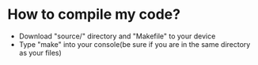 # How to compile my code?

- Download "source/" directory and "Makefile" to your device
- Type "make" into your console(be sure if you are in the same directory as your files)
